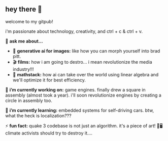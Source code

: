 ## hey there 👋
welcome to my gitpub!

i'm passionate about technology, creativity, and ctrl + c & ctrl + v.

💬 **ask me about...**
- 🎨 **generative ai for images:** like how you can morph yourself into brad pitt.
- 🎬 **films:** how i am going to destro... i mean revolutionize the media industry!!!
- 🤫 **mathstack:** how ai can take over the world using linear algebra and we'll optimize it for best efficiency.

🔭 **i’m currently working on:** game engines. finally drew a square in assembly (almost took a year). i'll soon revolutionize engines by creating a circle in assembly too.

🌱 **i’m currently learning:** embedded systems for self-driving cars. btw, what the heck is localization???

⚡ **fun fact:** quake 3 codebase is not just an algorithm. it's a piece of art! 🎨🖥️ climate activists should try to destroy it....
